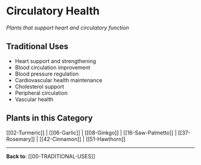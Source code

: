 # Circulatory Health

*Plants that support heart and circulatory function*

## Traditional Uses
- Heart support and strengthening
- Blood circulation improvement
- Blood pressure regulation
- Cardiovascular health maintenance
- Cholesterol support
- Peripheral circulation
- Vascular health

## Plants in this Category

[[02-Turmeric]] | [[06-Garlic]] | [[08-Ginkgo]] | [[16-Saw-Palmetto]] | [[37-Rosemary]] | [[42-Cinnamon]] | [[51-Hawthorn]]

---

**Back to**: [[00-TRADITIONAL-USES]]